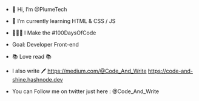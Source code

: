 - 👋 Hi, I’m @PlumeTech

- 🌱 I’m currently learning HTML & CSS / JS

- 👩🏾‍💻 I Make the #100DaysOfCode
 
- Goal: Developer Front-end

- 📚 Love read 📚

- I also write 🖊️	https://medium.com/@Code_And_Write
 https://code-and-shine.hashnode.dev

- You can Follow me on twitter just here : @Code_And_Write


<!---
Fellouuh/Fellouuh is a ✨ special ✨ repository because its `README.md` (this file) appears on your GitHub profile.
You can click the Preview link to take a look at your changes.
--->
